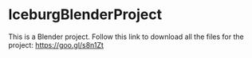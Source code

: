 # IceburgBlenderProject
This is a Blender project. Follow this link to download all the files for the project: https://goo.gl/s8n1Zt
